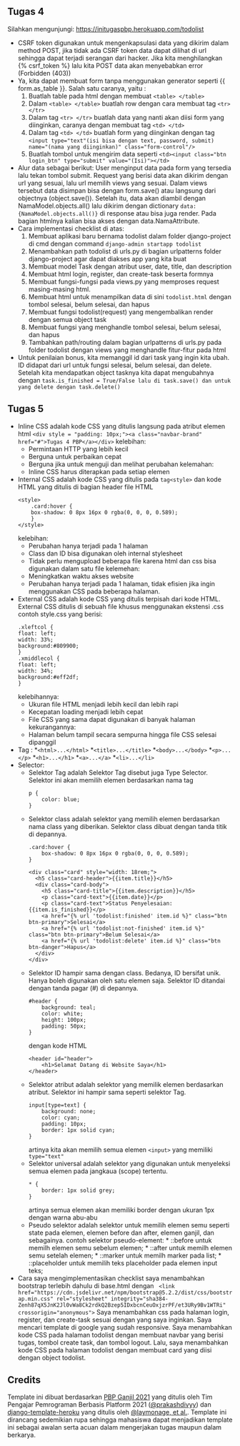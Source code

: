 ## Tugas 4

Silahkan mengunjungi: https://initugaspbp.herokuapp.com/todolist

* CSRF token digunakan untuk mengenkapsulasi data yang dikirim dalam method POST, jika tidak ada CSRF token data dapat dilihat di url sehingga dapat terjadi serangan dari hacker. Jika kita menghilangkan {% csrf_token %} lalu kita POST data akan menyebabkan error (Forbidden (403))
* Ya, kita dapat membuat form tanpa menggunakan generator seperti {{ form.as_table }}. Salah satu caranya, yaitu :
    1. Buatlah table pada html dengan membuat ```<table> </table>```
    2. Dalam ```<table> </table>``` buatlah row dengan cara membuat tag ```<tr> </tr>```
    3. Dalam tag ```<tr> </tr>``` buatlah data yang nanti akan diisi form yang diinginkan, caranya dengan membuat tag ```<td> </td>```
    4. Dalam tag ```<td> </td>``` buatlah form yang diinginkan dengan tag ```<input type="text"(isi bisa dengan text, password, submit) name="(nama yang diinginkan)" class="form-control"/>```
    5. Buatlah tombol untuk mengirim data seperti ```<td><input class="btn login_btn" type="submit" value="(Isi)"></td>```
* Alur data sebagai berikut: User menginput data pada form yang tersedia lalu tekan tombol submit. Request yang berisi data akan dikirim dengan url yang sesuai, lalu url memilih views yang sesuai. Dalam views tersebut data disimpan bisa dengan form.save() atau langsung dari objectnya (object.save()). Setelah itu, data akan diambil dengan NamaModel.objects.all() lalu dikirim dengan dictionary ```data:{NamaModel.objects.all()}``` di response atau bisa juga render. Pada bagian htmlnya kalian bisa akses dengan data.NamaAttribute.
* Cara implementasi checklist di atas:
    1. Membuat aplikasi baru bernama todolist dalam folder django-project di cmd dengan command ```django-admin startapp todolist```
    2. Menambahkan path todolist di urls.py di bagian urlpatterns folder django-project agar dapat diakses app yang kita buat
    3. Membuat model Task dengan atribut user, date, title, dan description
    4. Membuat html login, register, dan create-task beserta formnya
    5. Membuat fungsi-fungsi pada views.py yang memproses request masing-masing html.
    6. Membuat html untuk menampilkan data di sini ```todolist.html``` dengan tombol selesai, belum selesai, dan hapus
    7. Membuat fungsi todolist(request) yang mengembalikan render dengan semua object task
    8. Membuat fungsi yang menghandle tombol selesai, belum selesai, dan hapus
    9. Tambahkan path/routing dalam bagian urlpatterns di urls.py pada folder todolist dengan views yang menghandle fitur-fitur pada html
* Untuk penilaian bonus, kita memanggil id dari task yang ingin kita ubah. ID didapat dari url untuk fungsi selesai, belum selesai, dan delete. Setelah kita mendapatkan object tasknya kita dapat mengubahnya dengan ```task.is_finished = True/False lalu di task.save() dan untuk yang delete dengan task.delete()```

## Tugas 5
* Inline CSS adalah kode CSS yang ditulis langsung pada atribut elemen html
    ```<div style = "padding: 10px;"><a class="navbar-brand" href="#">Tugas 4 PBP</a></div>```
  kelebihan:
    * Permintaan HTTP yang lebih kecil
    * Berguna untuk perbaikan cepat
    * Berguna jika untuk menguji dan melihat perubahan
  kelemahan:
    * Inline CSS harus diterapkan pada setiap elemen
* Internal CSS adalah kode CSS yang ditulis pada ```tag<style>``` dan kode HTML yang ditulis di bagian header file HTML
    ```
    <style>
        .card:hover {
        box-shadow: 0 8px 16px 0 rgba(0, 0, 0, 0.589);
        }
    </style>
    ```
  kelebihan:
    * Perubahan hanya terjadi pada 1 halaman
    * Class dan ID bisa digunakan oleh internal stylesheet
    * Tidak perlu mengupload beberapa file karena html dan css bisa digunakan dalam satu file
  kelemehan:
    * Meningkatkan waktu akses website
    * Perubahan hanya terjadi pada 1 halaman, tidak efisien jika ingin menggunakan CSS pada beberapa halaman.
* External CSS adalah kode CSS yang ditulis terpisah dari kode HTML. External CSS ditulis di sebuah file khusus menggunakan ekstensi .css
  contoh style.css yang berisi:
    ```
    .xleftcol {
    float: left;
    width: 33%;
    background:#809900;
    }
    .xmiddlecol {
    float: left;
    width: 34%;
    background:#eff2df;
    }
    ```
  kelebihannya:
    * Ukuran file HTML menjadi lebih kecil dan lebih rapi
    * Kecepatan loading menjadi lebih cepat
    * File CSS yang sama dapat digunakan di banyak halaman
  kekurangannya:
    * Halaman belum tampil secara sempurna hingga file CSS selesai dipanggil
* Tag : 
    *```<html>...</html>```
    *```<title>...</title>```
    *```<body>...</body>```
    *```<p>...</p>```
    *```<h1>...</h1>```
    *```<a>...</a>```
    *```<li>...</li>```
* Selector:
    * Selektor Tag adalah Selektor Tag disebut juga Type Selector. Selektor ini akan memilih elemen berdasarkan nama tag
        ```
        p {
            color: blue;
        }
        ```
    * Selektor class adalah selektor yang memilih elemen berdasarkan nama class yang diberikan. Selektor class dibuat dengan tanda titik di depannya.
        ```
        .card:hover {
            box-shadow: 0 8px 16px 0 rgba(0, 0, 0, 0.589);
        }
        ```
        ```
        <div class="card" style="width: 18rem;">
          <h5 class="card-header">{{item.title}}</h5>
          <div class="card-body">
            <h5 class="card-title">{{item.description}}</h5>
            <p class="card-text">{{item.date}}</p>
            <p class="card-text">Status Penyelesaian: {{item.is_finished}}</p>
            <a href="{% url 'todolist:finished' item.id %}" class="btn btn-primary">Selesai</a>
            <a href="{% url 'todolist:not-finished' item.id %}" class="btn btn-primary">Belum Selesai</a>
            <a href="{% url 'todolist:delete' item.id %}" class="btn btn-danger">Hapus</a>
          </div>
        </div>
        ```
    * Selektor ID hampir sama dengan class. Bedanya, ID bersifat unik. Hanya boleh digunakan oleh satu elemen saja. Selektor ID ditandai dengan tanda pagar (#) di depannya.
        ```
        #header {
            background: teal;
            color: white;
            height: 100px;
            padding: 50px;
        }
        ``` 
        dengan kode HTML
        ```
        <header id="header">
            <h1>Selamat Datang di Website Saya</h1>
        </header>
        ```
    * Selektor atribut adalah selektor yang memilik elemen berdasarkan atribut. Selektor ini hampir sama seperti selektor Tag.
        ```
        input[type=text] {
            background: none;
            color: cyan;
            padding: 10px;
            border: 1px solid cyan;
        }
        ```
        artinya kita akan memilih semua elemen ```<input>``` yang memiliki ```type="text"```
    * Selektor universal adalah selektor yang digunakan untuk menyeleksi semua elemen pada jangkaua (scope) tertentu.
        ```
        * {
            border: 1px solid grey;
        }
        ```
        artinya semua elemen akan memiliki border dengan ukuran 1px dengan warna abu-abu
    * Pseudo selektor adalah selektor untuk memilih elemen semu seperti state pada elemen, elemen before dan after, elemen ganjil, dan sebagainya.
        contoh selektor pseudo-element:
            * ::before untuk memilh elemen semu sebelum elemen;
            * ::after untuk memilh elemen semu setelah elemen;
            * ::marker untuk memilh marker pada list;
            * ::placeholder untuk memilih teks placeholder pada elemen input teks;
* Cara saya mengimplementasikan checklist saya menambahkan bootstrap terlebih dahulu di base.html dengan
    ``` <link href="https://cdn.jsdelivr.net/npm/bootstrap@5.2.2/dist/css/bootstrap.min.css" rel="stylesheet" integrity="sha384-Zenh87qX5JnK2Jl0vWa8Ck2rdkQ2Bzep5IDxbcnCeuOxjzrPF/et3URy9Bv1WTRi" crossorigin="anonymous">```
  Saya menambahkan css pada halaman login, register, dan create-task sesuai dengan yang saya inginkan. Saya mencari template di google yang sudah responsive.
  Saya menambahkan kode CSS pada halaman todolist dengan membuat navbar yang berisi tugas, tombol create task, dan tombol logout.
  Lalu, saya menambahkan kode CSS pada halaman todolist dengan membuat card yang diisi dengan object todolist.
    








## Credits

Template ini dibuat berdasarkan [PBP Ganjil 2021](https://gitlab.com/PBP-2021/pbp-lab) yang ditulis oleh Tim Pengajar Pemrograman Berbasis Platform 2021 ([@prakashdivyy](https://gitlab.com/prakashdivyy)) dan [django-template-heroku](https://github.com/laymonage/django-template-heroku) yang ditulis oleh [@laymonage, et al.](https://github.com/laymonage). Template ini dirancang sedemikian rupa sehingga mahasiswa dapat menjadikan template ini sebagai awalan serta acuan dalam mengerjakan tugas maupun dalam berkarya.
